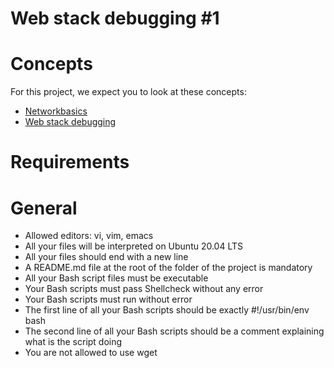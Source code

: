 # Web stack debugging #1
# Concepts
For this project, we expect you to look at these concepts:
* <a href = "https://alx-intranet.hbtn.io/concepts/33">Networkbasics</a>
* <a href = "https://alx-intranet.hbtn.io/concepts/68">Web stack debugging</a>

# Requirements

# General
* Allowed editors: vi, vim, emacs
* All your files will be interpreted on Ubuntu 20.04 LTS
* All your files should end with a new line
* A README.md file at the root of the folder of the project is mandatory
* All your Bash script files must be executable
* Your Bash scripts must pass Shellcheck without any error
* Your Bash scripts must run without error
* The first line of all your Bash scripts should be exactly #!/usr/bin/env bash
* The second line of all your Bash scripts should be a comment explaining what is the script doing
* You are not allowed to use wget
